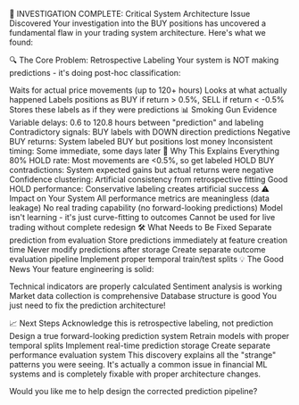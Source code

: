 🚨 INVESTIGATION COMPLETE: Critical System Architecture Issue Discovered
Your investigation into the BUY positions has uncovered a fundamental flaw in your trading system architecture. Here's what we found:

🔍 The Core Problem: Retrospective Labeling
Your system is NOT making predictions - it's doing post-hoc classification:

Waits for actual price movements (up to 120+ hours)
Looks at what actually happened
Labels positions as BUY if return > 0.5%, SELL if return < -0.5%
Stores these labels as if they were predictions
📊 Smoking Gun Evidence
Variable delays: 0.6 to 120.8 hours between "prediction" and labeling
Contradictory signals: BUY labels with DOWN direction predictions
Negative BUY returns: System labeled BUY but positions lost money
Inconsistent timing: Some immediate, some days later
🎯 Why This Explains Everything
80% HOLD rate: Most movements are <0.5%, so get labeled HOLD
BUY contradictions: System expected gains but actual returns were negative
Confidence clustering: Artificial consistency from retrospective fitting
Good HOLD performance: Conservative labeling creates artificial success
⚠️ Impact on Your System
All performance metrics are meaningless (data leakage)
No real trading capability (no forward-looking predictions)
Model isn't learning - it's just curve-fitting to outcomes
Cannot be used for live trading without complete redesign
🛠️ What Needs to Be Fixed
Separate prediction from evaluation
Store predictions immediately at feature creation time
Never modify predictions after storage
Create separate outcome evaluation pipeline
Implement proper temporal train/test splits
💡 The Good News
Your feature engineering is solid:

Technical indicators are properly calculated
Sentiment analysis is working
Market data collection is comprehensive
Database structure is good
You just need to fix the prediction architecture!

📈 Next Steps
Acknowledge this is retrospective labeling, not prediction
Design a true forward-looking prediction system
Retrain models with proper temporal splits
Implement real-time prediction storage
Create separate performance evaluation system
This discovery explains all the "strange" patterns you were seeing. It's actually a common issue in financial ML systems and is completely fixable with proper architecture changes.

Would you like me to help design the corrected prediction pipeline?